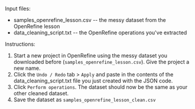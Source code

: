 Input files:
- samples_openrefine_lesson.csv -- the messy dataset from the OpenRefine lesson 
- data_cleaning_script.txt -- the OpenRefine operations you've extracted

Instructions:
1. Start a new project in OpenRefine using the messy dataset you downloaded before (`samples_openrefine_lesson.csv`). Give the project a new name.
3. Click the `Undo / Redo` tab > `Apply` and paste in the contents of the data_cleaning_script.txt file you just created with the JSON code.
4. Click `Perform operations`. The dataset should now be the same as your other cleaned dataset.
5. Save the dataset as `samples_openrefine_lesson_clean.csv`

